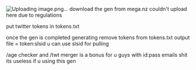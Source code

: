 ![Uploading image.png…]()
download the gen from mega.nz couldn't upload here due to regulations

put twitter tokens in tokens.txt 

once the gen is completed generating 
remove 
tokens from tokens.txt 
output file = token:slsid u can use slsid for pulling 


/age checker and /twt merger is a bonus for u guys with id:pass emails shit its useless if u using this gen 
